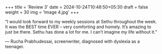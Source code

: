 +++
title = 'Review 3'
date = 2024-10-24T10:48:50+05:30
draft = false
weight = 30
img = 'Image 4.jpg'
+++

“I would look forward to my weekly sessions at Sethu throughout the week. It was the BEST time EVER – very comforting and homely. It’s amazing to just be there. Sethu has done a lot for me. I can’t imagine my life without it.”

&mdash; Rucha Prabhudessai, screenwriter, diagnosed with dyslexia as a teenager.
